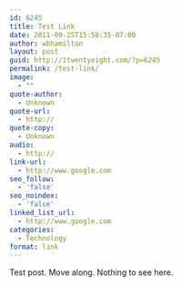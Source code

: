 ```yaml
---
id: 6245
title: Test Link
date: 2011-09-25T15:58:35-07:00
author: wbhamilton
layout: post
guid: http://1twentyeight.com/?p=6245
permalink: /test-link/
image:
  - ""
quote-author:
  - Unknown
quote-url:
  - http://
quote-copy:
  - Unknown
audio:
  - http://
link-url:
  - http://www.google.com
seo_follow:
  - 'false'
seo_noindex:
  - 'false'
linked_list_url:
  - http://www.google.com
categories:
  - Technology
format: link
---
```

Test post. Move along. Nothing to see here.